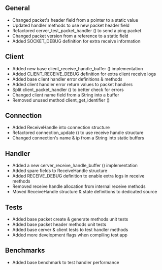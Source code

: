 ## General
- Changed packet's header field from a pointer to a static value
- Updated handler methods to use new packet header field
- Refactored cerver_test_packet_handler () to send a ping packet
- Changed packet version from a reference to a static field
- Added SOCKET_DEBUG definition for extra receive information

## Client
- Added new base client_receive_handle_buffer () implementation
- Added CLIENT_RECEIVE_DEBUG definition for extra client receive logs
- Added base client handler error definitions & methods
- Added client handler error return values to packet handlers
- Split client_packet_handler () to better check for errors
- Changed client name field from a String into a buffer
- Removed unused method client_get_identifier ()

## Connection
- Added ReceiveHandle into connection structure
- Refactored connection_update () to use receive handle structure
- Changed connection's name & ip from a String into static buffers

## Handler
- Added a new cerver_receive_handle_buffer () implementation
- Added spare fields to ReceiveHandle structure
- Added RECEIVE_DEBUG definition to enable extra logs in receive methods
- Removed receive handle allocation from internal receive methods
- Moved ReceiveHandle structure & state definitions to dedicated source

## Tests
- Added base packet create & generate methods unit tests
- Added base packet header methods unit tests
- Added base cerver & client tests to test handler methods
- Added more development flags when compiling test app

## Benchmarks
- Added base benchmark to test handler performance